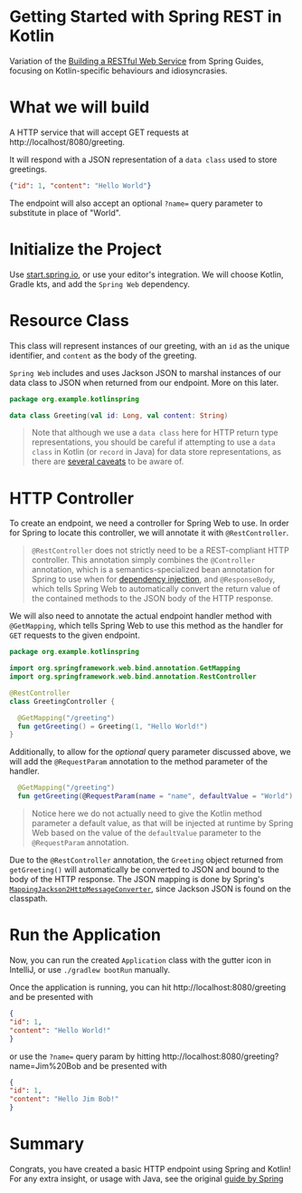 # Getting Started with Spring REST in Kotlin

Variation of the [Building a RESTful Web Service](https://spring.io/guides/gs/rest-service/) from Spring Guides, focusing on Kotlin-specific behaviours and idiosyncrasies.

# What we will build

A HTTP service that will accept GET requests at http://localhost/8080/greeting.

It will respond with a JSON representation of a `data class` used to store greetings.

```json
{"id": 1, "content": "Hello World"}
```

The endpoint will also accept an optional `?name=` query parameter to substitute in place of "World".

# Initialize the Project

Use [start.spring.io](https://start.spring.io), or use your editor's integration. We will choose Kotlin, Gradle kts, and add the `Spring Web` dependency.

# Resource Class

This class will represent instances of our greeting, with an `id` as the unique identifier, and `content` as the body of the greeting.

`Spring Web` includes and uses Jackson JSON to marshal instances of our data class to JSON when returned from our endpoint. More on this later.

```kotlin
package org.example.kotlinspring

data class Greeting(val id: Long, val content: String)
```

> Note that although we use a `data class` here for HTTP return type representations, you should be careful if attempting to use a `data class` in Kotlin (or `record` in Java) for data store representations, as there are [several caveats](https://jpa-buddy.com/blog/best-practices-and-common-pitfalls/) to be aware of. 

# HTTP Controller

To create an endpoint, we need a controller for Spring Web to use. In order for Spring to locate this controller, we will annotate it with `@RestController`.

> `@RestController` does not strictly need to be a REST-compliant HTTP controller. This annotation simply combines the `@Controller` annotation, which is a semantics-specialized bean annotation for Spring to use when for [dependency injection](https://docs.spring.io/spring-framework/reference/core/beans/dependencies/factory-collaborators.html), and `@ResponseBody`, which tells Spring Web to automatically convert the return value of the contained methods to the JSON body of the HTTP response.

We will also need to annotate the actual endpoint handler method with `@GetMapping`, which tells Spring Web to use this method as the handler for `GET` requests to the given endpoint.

```kotlin
package org.example.kotlinspring

import org.springframework.web.bind.annotation.GetMapping
import org.springframework.web.bind.annotation.RestController

@RestController
class GreetingController {

  @GetMapping("/greeting")
  fun getGreeting() = Greeting(1, "Hello World!")
}
```

Additionally, to allow for the _optional_ query parameter discussed above, we will add the `@RequestParam` annotation to the method parameter of the handler.

```kotlin
  @GetMapping("/greeting")
  fun getGreeting(@RequestParam(name = "name", defaultValue = "World") name: String) = Greeting(1, "Hello $name!")
```

> Notice here we do not actually need to give the Kotlin method parameter a default value, as that will be injected at runtime by Spring Web based on the value of the `defaultValue` parameter to the `@RequestParam` annotation.

Due to the `@RestController` annotation, the `Greeting` object returned from `getGreeting()` will automatically be converted to JSON and bound to the body of the HTTP response. The JSON mapping is done by Spring's [`MappingJackson2HttpMessageConverter`](https://docs.spring.io/spring/docs/current/javadoc-api/org/springframework/http/converter/json/MappingJackson2HttpMessageConverter.html), since Jackson JSON is found on the classpath. 

# Run the Application

Now, you can run the created `Application` class with the gutter icon in IntelliJ, or use `./gradlew bootRun` manually. 

Once the application is running, you can hit http://localhost:8080/greeting and be presented with 

```json
{
"id": 1,
"content": "Hello World!"
}
```

or use the `?name=` query param by hitting http://localhost:8080/greeting?name=Jim%20Bob and be presented with

```json
{
"id": 1,
"content": "Hello Jim Bob!"
}
```

# Summary

Congrats, you have created a basic HTTP endpoint using Spring and Kotlin! For any extra insight, or usage with Java, see the original [guide by Spring](https://spring.io/guides/gs/rest-service/)
